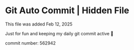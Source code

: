 # Git Auto Commit | Hidden File

This file was added Feb 12, 2025

Just for fun and keeping my daily git commit active 🤪

commit number: 562942
